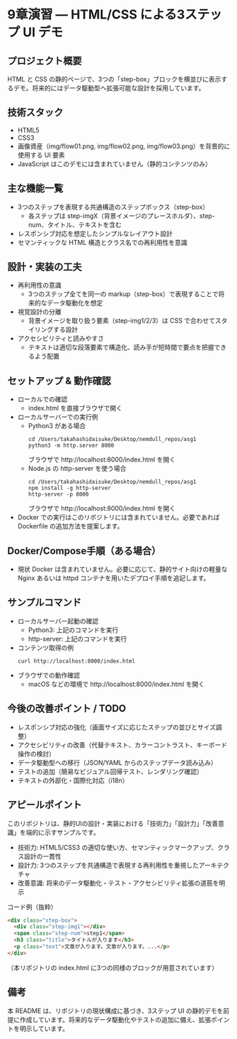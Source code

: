 # 9章演習 — HTML/CSS による3ステップ UI デモ

## プロジェクト概要
HTML と CSS の静的ページで、3つの「step-box」ブロックを横並びに表示するデモ。将来的にはデータ駆動型へ拡張可能な設計を採用しています。

## 技術スタック
- HTML5
- CSS3
- 画像資産（img/flow01.png, img/flow02.png, img/flow03.png）を背景的に使用する UI 要素
- JavaScript はこのデモには含まれていません（静的コンテンツのみ）

## 主な機能一覧
- 3つのステップを表現する共通構造のステップボックス（step-box）
  - 各ステップは step-imgX（背景イメージのプレースホルダ）、step-num、タイトル、テキストを含む
- レスポンシブ対応を想定したシンプルなレイアウト設計
- セマンティックな HTML 構造とクラス名での再利用性を意識

## 設計・実装の工夫
- 再利用性の意識
  - 3つのステップ全てを同一の markup（step-box）で表現することで将来的なデータ駆動化を想定
- 視覚設計の分離
  - 背景イメージを取り扱う要素（step-img1/2/3）は CSS で合わせてスタイリングする設計
- アクセシビリティと読みやすさ
  - テキストは適切な段落要素で構造化、読み手が短時間で要点を把握できるよう配置

## セットアップ & 動作確認
- ローカルでの確認
  - index.html を直接ブラウザで開く
- ローカルサーバーでの実行例
  - Python3 がある場合
    ```
    cd /Users/takahashidaisuke/Desktop/nemdull_repos/asg1
    python3 -m http.server 8000
    ```
    ブラウザで http://localhost:8000/index.html を開く
  - Node.js の http-server を使う場合
    ```
    cd /Users/takahashidaisuke/Desktop/nemdull_repos/asg1
    npm install -g http-server
    http-server -p 8000
    ```
    ブラウザで http://localhost:8000/index.html を開く
- Docker での実行はこのリポジトリには含まれていません。必要であれば Dockerfile の追加方法を提案します。

## Docker/Compose手順（ある場合）
- 現状 Docker は含まれていません。必要に応じて、静的サイト向けの軽量な Nginx あるいは httpd コンテナを用いたデプロイ手順を追記します。

## サンプルコマンド
- ローカルサーバー起動の確認
  - Python3: 上記のコマンドを実行
  - http-server: 上記のコマンドを実行
- コンテンツ取得の例
  ```
  curl http://localhost:8000/index.html
  ```
- ブラウザでの動作確認
  - macOS などの環境で http://localhost:8000/index.html を開く

## 今後の改善ポイント / TODO
- レスポンシブ対応の強化（画面サイズに応じたステップの並びとサイズ調整）
- アクセシビリティの改善（代替テキスト、カラーコントラスト、キーボード操作の検討）
- データ駆動型への移行（JSON/YAML からのステップデータ読み込み）
- テストの追加（簡易なビジュアル回帰テスト、レンダリング確認）
- テキストの外部化・国際化対応（i18n）

## アピールポイント
このリポジトリは、静的UIの設計・実装における「技術力」「設計力」「改善意識」を端的に示すサンプルです。
- 技術力: HTML5/CSS3 の適切な使い方、セマンティックマークアップ、クラス設計の一貫性
- 設計力: 3つのステップを共通構造で表現する再利用性を重視したアーキテクチャ
- 改善意識: 将来のデータ駆動化・テスト・アクセシビリティ拡張の道筋を明示

コード例（抜粋）
```html
<div class="step-box">
  <div class="step-img1"></div>
  <span class="step-num">step1</span>
  <h3 class="title">タイトルが入ります</h3>
  <p class="text">文章が入ります。文章が入ります。...</p>
</div>
```
（本リポジトリの index.html に3つの同様のブロックが用意されています）

## 備考
本 README は、リポジトリの現状構成に基づき、3ステップ UI の静的デモを前提に作成しています。将来的なデータ駆動化やテストの追加に備え、拡張ポイントを明示しています。
